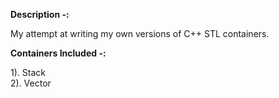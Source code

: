 **Description -:**

My attempt at writing my own versions of C++ STL containers.

**Containers Included -:**   

1). Stack   
2). Vector   

